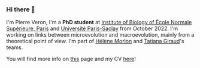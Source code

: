 ### Hi there 👋


I'm Pierre Veron, I'm a __PhD student__ at [Institute of Biology of École Normale Supérieure, Paris](https://www.ibens.ens.fr/) and [Université Paris-Saclay](https://www.ideev.universite-paris-saclay.fr/en/) from October 2022. I'm working on links between microevolution and macroevolution, mainly from a theoretical point of view. I'm part of [Hélène Morlon](https://www.phyloeco.bio.ens.psl.eu/) and [Tatiana Giraud](https://www.ese.universite-paris-saclay.fr/en/evolutionary-genetics-and-ecology/)'s teams. 

You will find more info on [this](https://www.ese.universite-paris-saclay.fr/en/team-members/pierre-veron/) page and my CV [here](https://github.com/pierre-veron/pierre-veron/blob/main/CV.md#pierre-veron)! 